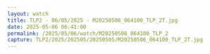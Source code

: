 ```yaml
---
layout: watch
title: TLP2 - 06/05/2025 - M20250506_064100_TLP_2T.jpg
date: 2025-05-06 06:41:00
permalink: /2025/05/06/watch/M20250506_064100_TLP_2
capture: TLP2/2025/202505/20250505/M20250506_064100_TLP_2T.jpg
---
```

